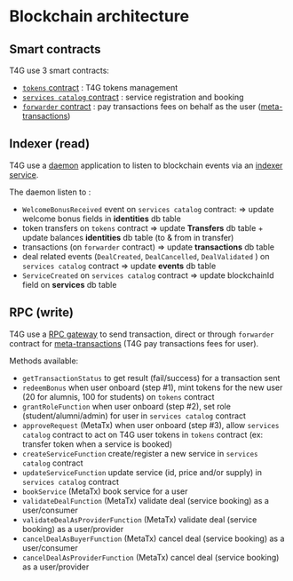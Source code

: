 # Blockchain architecture

## Smart contracts

T4G use 3 smart contracts:

- [`tokens` contract](./contracts/src/ERC20Meta.sol) : T4G tokens management
- [`services catalog` contract](./contracts/src/ServiceCatalog.sol) : service registration and booking
- [`forwarder` contract](./contracts/src/Forwarder.sol) : pay transactions fees on behalf as the user ([meta-transactions](https://wiki.polygon.technology/docs/develop/meta-transactions/meta-transactions/))

## Indexer (read)

T4G use a [daemon](./apps/daemon) application
to listen to blockchain events via an [indexer service](./libs/service/middleware/src/lib/service-blockchain-indexer.ts).

The daemon listen to :

- `WelcomeBonusReceived` event on `services catalog` contract: => update welcome bonus fields in **identities** db table
- token transfers on `tokens` contract => update **Transfers** db table + update balances **identities** db table
  (to & from in transfer)
- transactions (on `forwarder` contract) => update **transactions** db table
- deal related events (`DealCreated`, `DealCancelled`, `DealValidated` ) on `services catalog` contract => update
  **events** db table
- `ServiceCreated` on `services catalog` contract => update blockchainId field on **services** db table

## RPC (write)

T4G use a [RPC gateway](./libs/service/middleware/src/lib/service-blockchain-rpc.ts) to send
transaction, direct or through `forwarder` contract for [meta-transactions](https://wiki.polygon.technology/docs/develop/meta-transactions/meta-transactions/)
(T4G pay transactions fees for user).

Methods available:

- `getTransactionStatus` to get result (fail/success) for a transaction sent
- `redeemBonus` when user onboard (step #1), mint tokens for the new user (20 for alumnis, 100 for students) on `tokens` contract
- `grantRoleFunction` when user onboard (step #2), set role (student/alumni/admin) for user in `services catalog` contract
- `approveRequest` (MetaTx) when user onboard (step #3), allow `services catalog` contract to act on T4G user tokens in `tokens` contract (ex: transfer token when a service is booked)
- `createServiceFunction` create/register a new service in `services catalog` contract
- `updateServiceFunction` update service (id, price and/or supply) in `services catalog` contract
- `bookService` (MetaTx) book service for a user
- `validateDealFunction` (MetaTx) validate deal (service booking) as a user/consumer
- `validateDealAsProviderFunction` (MetaTx) validate deal (service booking) as a user/provider
- `cancelDealAsBuyerFunction` (MetaTx) cancel deal (service booking) as a user/consumer
- `cancelDealAsProviderFunction` (MetaTx) cancel deal (service booking) as a user/provider
